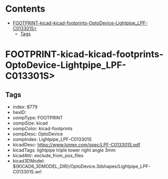



Contents
========

* [FOOTPRINT-kicad-kicad-footprints-OptoDevice-Lightpipe_LPF-C013301S>](#footprint-kicad-kicad-footprints-optodevice-lightpipe_lpf-c013301s)
	* [Tags](#tags)

# FOOTPRINT-kicad-kicad-footprints-OptoDevice-Lightpipe_LPF-C013301S>

## Tags

- index: 8779
- hexID: 
- oompType: FOOTPRINT
- oompSize: kicad
- oompColor: kicad-footprints
- oompDesc: OptoDevice
- oompIndex: Lightpipe_LPF-C013301S
- kicadDesc: https://www.lumex.com/spec/LPF-C013301S.pdf
- kicadTags: lightpipe triple tower right angle 3mm
- kicadAttr: exclude_from_pos_files
- kicad3DModel: ${KICAD6_3DMODEL_DIR}/OptoDevice.3dshapes/Lightpipe_LPF-C013301S.wrl
